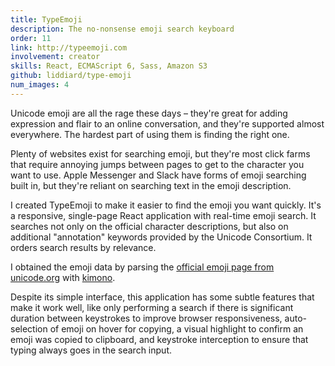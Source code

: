```yaml
---
title: TypeEmoji
description: The no-nonsense emoji search keyboard
order: 11
link: http://typeemoji.com
involvement: creator
skills: React, ECMAScript 6, Sass, Amazon S3
github: liddiard/type-emoji
num_images: 4
---
```


Unicode emoji are all the rage these days – they're great for adding expression and flair to an online conversation, and they're supported almost everywhere. The hardest part of using them is finding the right one.

Plenty of websites exist for searching emoji, but they're most click farms that require annoying jumps between pages to get to the character you want to use. Apple Messenger and Slack have forms of emoji searching built in, but they're reliant on searching text in the emoji description.

I created TypeEmoji to make it easier to find the emoji you want quickly. It's a responsive, single-page React application with real-time emoji search. It searches not only on the official character descriptions, but also on additional "annotation" keywords provided by the Unicode Consortium. It orders search results by relevance.

I obtained the emoji data by parsing the [official emoji page from unicode.org](http://unicode.org/emoji/charts/full-emoji-list.html) with [kimono](https://www.kimonolabs.com).

Despite its simple interface, this application has some subtle features that make it work well, like only performing a search if there is significant duration between keystrokes to improve browser responsiveness, auto-selection of emoji on hover for copying, a visual highlight to confirm an emoji was copied to clipboard, and keystroke interception to ensure that typing always goes in the search input.